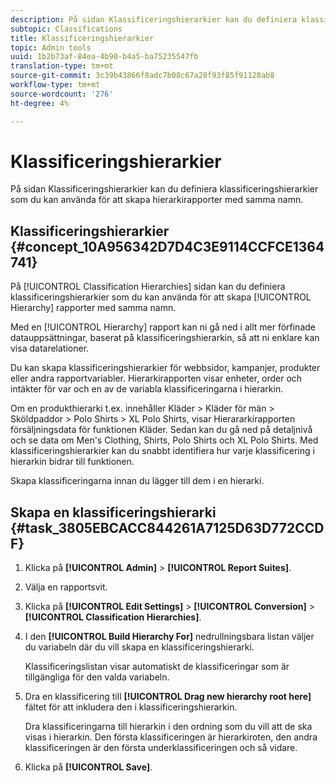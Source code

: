 ```yaml
---
description: På sidan Klassificeringshierarkier kan du definiera klassificeringshierarkier som du kan använda för att skapa hierarkirapporter med samma namn.
subtopic: Classifications
title: Klassificeringshierarkier
topic: Admin tools
uuid: 1b2b73af-84ea-4b90-b4a5-ba75235547fb
translation-type: tm+mt
source-git-commit: 3c39b43866f8adc7b08c67a28f93f85f91128ab8
workflow-type: tm+mt
source-wordcount: '276'
ht-degree: 4%

---
```



# Klassificeringshierarkier

På sidan Klassificeringshierarkier kan du definiera klassificeringshierarkier som du kan använda för att skapa hierarkirapporter med samma namn.

## Klassificeringshierarkier {#concept_10A956342D7D4C3E9114CCFCE1364741}

På [!UICONTROL Classification Hierarchies] sidan kan du definiera klassificeringshierarkier som du kan använda för att skapa [!UICONTROL Hierarchy] rapporter med samma namn.

Med en [!UICONTROL Hierarchy] rapport kan ni gå ned i allt mer förfinade datauppsättningar, baserat på klassificeringshierarkin, så att ni enklare kan visa datarelationer.

Du kan skapa klassificeringshierarkier för webbsidor, kampanjer, produkter eller andra rapportvariabler. Hierarkirapporten visar enheter, order och intäkter för var och en av de variabla klassificeringarna i hierarkin.

Om en produkthierarki t.ex. innehåller Kläder > Kläder för män > Sköldpaddor > Polo Shirts > XL Polo Shirts, visar Hierararkirapporten försäljningsdata för funktionen Kläder. Sedan kan du gå ned på detaljnivå och se data om Men&#39;s Clothing, Shirts, Polo Shirts och XL Polo Shirts. Med klassificeringshierarkier kan du snabbt identifiera hur varje klassificering i hierarkin bidrar till funktionen.

Skapa klassificeringarna innan du lägger till dem i en hierarki.

## Skapa en klassificeringshierarki {#task_3805EBCACC844261A7125D63D772CCDF}

1. Klicka på **[!UICONTROL Admin]** > **[!UICONTROL Report Suites]**.
1. Välja en rapportsvit.
1. Klicka på **[!UICONTROL Edit Settings]** > **[!UICONTROL Conversion]** > **[!UICONTROL Classification Hierarchies]**.
1. I den **[!UICONTROL Build Hierarchy For]** nedrullningsbara listan väljer du variabeln där du vill skapa en klassificeringshierarki.

   Klassificeringslistan visar automatiskt de klassificeringar som är tillgängliga för den valda variabeln.
1. Dra en klassificering till **[!UICONTROL Drag new hierarchy root here]** fältet för att inkludera den i klassificeringshierarkin.

   Dra klassificeringarna till hierarkin i den ordning som du vill att de ska visas i hierarkin. Den första klassificeringen är hierarkiroten, den andra klassificeringen är den första underklassificeringen och så vidare.
1. Klicka på **[!UICONTROL Save]**.
